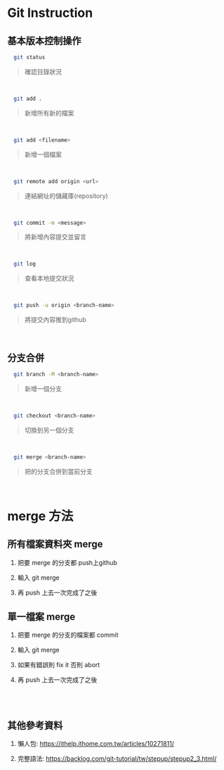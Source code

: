 # Git Instruction


## 基本版本控制操作

```bash
  git status
```

>確認目錄狀況
<br>

```bash
  git add .
```

>新增所有新的檔案
<br>

```bash
  git add <filename>
```

>新增一個檔案
<br>

```bash
  git remote add origin <url> 
```

>連結網址的儲藏庫(repository)
<br>

```bash
  git commit -m <message>
```

>將新增內容提交並留言
<br>

```bash
  git log
```

>查看本地提交狀況
<br>

```bash
  git push -u origin <branch-name>
```

>將提交內容推到github
<br>


## 分支合併

```bash
  git branch -M <branch-name>
```

> 新增一個分支
<br>

```bash
  git checkout <branch-name>
```

> 切換到另一個分支
<br>

```bash
  git merge <branch-name>
```

> 把<branch-name>的分支合併到當前分支
<br>

# merge 方法
## 所有檔案資料夾 merge
  1. 把要 merge 的分支都 push上github
  
  2. 輸入 git merge <branch-name>
  
  3. 再 push 上去一次完成了之後

## 單一檔案 merge
  1. 把要 merge 的分支的檔案都 commit
  
  2. 輸入 git merge <branch-name>
  
  3. 如果有錯誤則 fix it 否則 abort
  
  4. 再 push 上去一次完成了之後

<br>
<br>
  
## 其他參考資料
  
  1. 懶人包:
  <https://ithelp.ithome.com.tw/articles/10271811/>
  
  2. 完整語法:
  <https://backlog.com/git-tutorial/tw/stepup/stepup2_3.html/>
